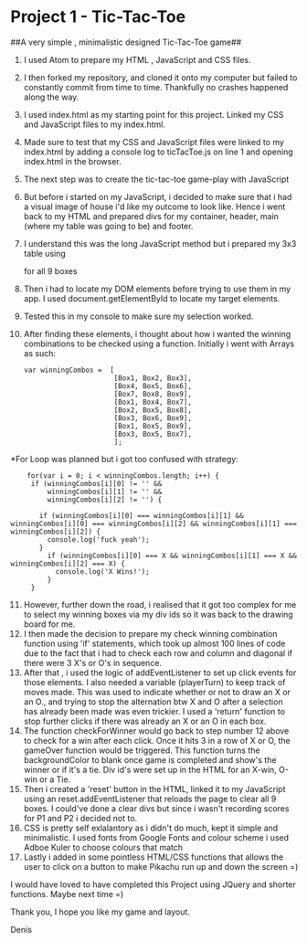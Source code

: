 # Project 1 - Tic-Tac-Toe

##A very simple , minimalistic designed Tic-Tac-Toe game##

1. I used Atom to prepare my HTML , JavaScript and CSS files.
2. I then forked my repository, and cloned it onto my computer but failed to constantly commit from time to time. Thankfully no crashes happened along the way.
3. I used index.html as my starting point for this project. Linked my CSS and JavaScript files to my index.html.
4. Made sure to test that my CSS and JavaScript files were linked to my index.html by adding a console log to ticTacToe.js on line 1 and opening index.html in the browser.
5. The next step was to create the tic-tac-toe game-play with JavaScript
6. But before i started on my JavaScript, i decided to make sure that i had a visual image of house i'd like my outcome to look like.   Hence i went back to my HTML and prepared divs for my container, header, main (where my table was going to be) and footer.
7. I understand this was the long JavaScript method but i prepared my 3x3 table using <div class="boxes" id="Box1"></div> for all 9 boxes
8. Then i had to locate my DOM elements before trying to use them in my app. I used document.getElementById to locate my target elements.
9. Tested this in my console to make sure my selection worked.
10. After finding these elements, i thought about how i wanted the winning combinations to be checked using a function. Initially i went with Arrays as such:

        var winningCombos =  [
                              [Box1, Box2, Box3],
                              [Box4, Box5, Box6],
                              [Box7, Box8, Box9],
                              [Box1, Box4, Box7],
                              [Box2, Box5, Box8],
                              [Box3, Box6, Box9],
                              [Box1, Box5, Box9],
                              [Box3, Box5, Box7],
                              ];
  
  *For Loop was planned but i got too confused with strategy:
  
        for(var i = 0; i < winningCombos.length; i++) {
         if (winningCombos[i][0] != '' &&
             winningCombos[i][1] != '' &&
             winningCombos[i][2] != '') {
             
           if (winningCombos[i][0] === winningCombos[i][1] && winningCombos[i][0] === winningCombos[i][2] && winningCombos[i][1] === winningCombos[i][2]) {
             console.log('fuck yeah');
           }
             if (winningCombos[i][0] === X && winningCombos[i][1] === X && winningCombos[i][2] === X) {
               console.log('X Wins!');
             }
         }

11. However, further down the road, i realised that it got too complex for me to select my winning boxes via my div ids so it was back to the drawing board for me.
12. I then made the decision to prepare my check winning combination function using 'if' statements, which took up almost 100 lines of code due to the fact that i had to check each row and column and diagonal if there were 3 X's or O's in sequence.
13. After that , i used the logic of addEventListener to set up click events for those elements. I also needed a variable (playerTurn) to keep track of moves made. This was used to indicate whether or not to draw an X or an O., and trying to stop the alternation btw X and O after a selection has already been made was even trickier. I used a 'return' function to stop further clicks if there was already an X or an O in each box.
14. The function checkForWinner would go back to step number 12 above to check for a win after each click. Once it hits 3 in a row of X or O, the gameOver function would be triggered. This function turns the backgroundColor to blank once game is completed and show's the winner or if it's a tie. Div id's were set up in the HTML for an X-win, O-win or a Tie.
15. Then i created a 'reset' button in the HTML, linked it to my JavaScript using an reset.addEventListener that reloads the page to clear all 9 boxes. I could've done a clear divs but since i wasn't recording scores for P1 and P2 i decided not to.
16. CSS is pretty self exlalantory as i didn't do much, kept it simple and minimalistic. I used fonts from Google Fonts and colour scheme i used Adboe Kuler to choose colours that match
17. Lastly i added in some pointless HTML/CSS functions that allows the user to click on a button to make Pikachu run up and down the screen =)

I would have loved to have completed this Project using JQuery and shorter functions. Maybe next time =)

Thank you, I hope you like my game and layout.

Denis
